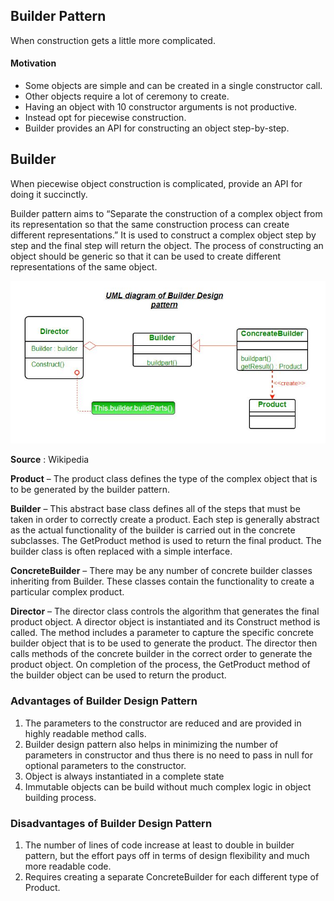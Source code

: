 ## Builder Pattern
When construction gets a little more complicated.
#### Motivation
* Some objects are simple and can be created in a single constructor call.
* Other objects require a lot of ceremony to create.
* Having an object with 10 constructor arguments is not productive.
* Instead opt for piecewise construction.
* Builder provides an API for constructing an object step-by-step.

## Builder
When piecewise object construction is complicated, provide an API for doing it succinctly.

Builder pattern aims to “Separate the construction of a complex object from its representation so that the same construction process can create different representations.” It is used to construct a complex object step by step and the final step will return the object. The process of constructing an object should be generic so that it can be used to create different representations of the same object.

![alt text](uml-of-builedr.jpg "Diagram of builder design pattern")

<b>Source</b> : Wikipedia

<b>Product</b> – The product class defines the type of the complex object that is to be generated by the builder pattern.

<b>Builder</b> – This abstract base class defines all of the steps that must be taken in order to correctly create a product. Each step is generally abstract as the actual functionality of the builder is carried out in the concrete subclasses. The GetProduct method is used to return the final product. The builder class is often replaced with a simple interface.

<b>ConcreteBuilder</b> – There may be any number of concrete builder classes inheriting from Builder. These classes contain the functionality to create a particular complex product.

<b>Director</b> – The director class controls the algorithm that generates the final product object. A director object is instantiated and its Construct method is called. The method includes a parameter to capture the specific concrete builder object that is to be used to generate the product. The director then calls methods of the concrete builder in the correct order to generate the product object. On completion of the process, the GetProduct method of the builder object can be used to return the product.

### Advantages of Builder Design Pattern

1. The parameters to the constructor are reduced and are provided in highly readable method calls.
2. Builder design pattern also helps in minimizing the number of parameters in constructor and thus there is no need to pass in null for optional parameters to the constructor.
3. Object is always instantiated in a complete state
4. Immutable objects can be build without much complex logic in object building process.

### Disadvantages of Builder Design Pattern

1. The number of lines of code increase at least to double in builder pattern, but the effort pays off in terms of design flexibility and much more readable code.
2. Requires creating a separate ConcreteBuilder for each different type of Product.
